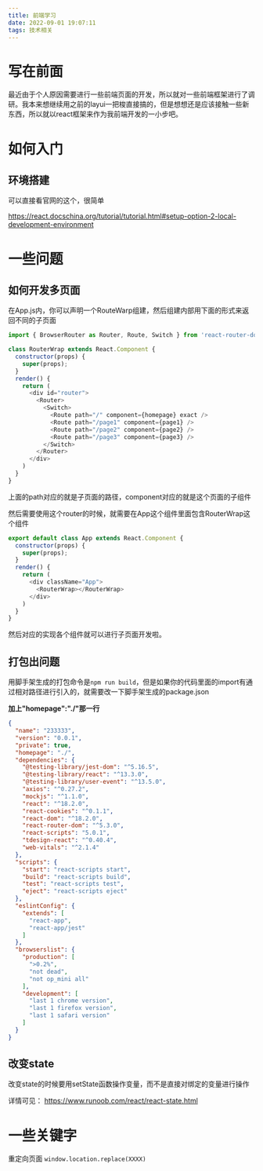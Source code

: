```yaml
--- 
title: 前端学习
date: 2022-09-01 19:07:11
tags: 技术相关
---
```


# 写在前面

最近由于个人原因需要进行一些前端页面的开发，所以就对一些前端框架进行了调研。我本来想继续用之前的layui一把梭直接搞的，但是想想还是应该接触一些新东西，所以就以react框架来作为我前端开发的一小步吧。

# 如何入门

## 环境搭建
可以直接看官网的这个，很简单

https://react.docschina.org/tutorial/tutorial.html#setup-option-2-local-development-environment

# 一些问题

## 如何开发多页面
在App.js内，你可以声明一个RouteWarp组建，然后组建内部用下面的形式来返回不同的子页面
```js
import { BrowserRouter as Router, Route, Switch } from 'react-router-dom';

class RouterWrap extends React.Component {
  constructor(props) {
    super(props);
  }
  render() {
    return (
      <div id="router">
        <Router>
          <Switch>
            <Route path="/" component={homepage} exact />
            <Route path="/page1" component={page1} />
            <Route path="/page2" component={page2} />
            <Route path="/page3" component={page3} />
          </Switch>
        </Router>
      </div>
    )
  }
}
```
上面的path对应的就是子页面的路径，component对应的就是这个页面的子组件

然后需要使用这个router的时候，就需要在App这个组件里面包含RouterWrap这个组件
```js
export default class App extends React.Component {
  constructor(props) {
    super(props);
  }
  render() {
    return (
      <div className="App">
        <RouterWrap></RouterWrap>
      </div>
    )
  }
}
```
然后对应的实现各个组件就可以进行子页面开发啦。

## 打包出问题
用脚手架生成的打包命令是`npm run build`，但是如果你的代码里面的import有通过相对路径进行引入的，就需要改一下脚手架生成的package.json

**加上"homepage":"./"那一行**
```json
{
  "name": "233333",
  "version": "0.0.1",
  "private": true,
  "homepage": "./",
  "dependencies": {
    "@testing-library/jest-dom": "^5.16.5",
    "@testing-library/react": "^13.3.0",
    "@testing-library/user-event": "^13.5.0",
    "axios": "^0.27.2",
    "mockjs": "^1.1.0",
    "react": "^18.2.0",
    "react-cookies": "^0.1.1",
    "react-dom": "^18.2.0",
    "react-router-dom": "^5.3.0",
    "react-scripts": "5.0.1",
    "tdesign-react": "^0.40.4",
    "web-vitals": "^2.1.4"
  },
  "scripts": {
    "start": "react-scripts start",
    "build": "react-scripts build",
    "test": "react-scripts test",
    "eject": "react-scripts eject"
  },
  "eslintConfig": {
    "extends": [
      "react-app",
      "react-app/jest"
    ]
  },
  "browserslist": {
    "production": [
      ">0.2%",
      "not dead",
      "not op_mini all"
    ],
    "development": [
      "last 1 chrome version",
      "last 1 firefox version",
      "last 1 safari version"
    ]
  }
}
```

## 改变state
改变state的时候要用setState函数操作变量，而不是直接对绑定的变量进行操作

详情可见：
https://www.runoob.com/react/react-state.html

# 一些关键字

重定向页面 `window.location.replace(XXXX)`
